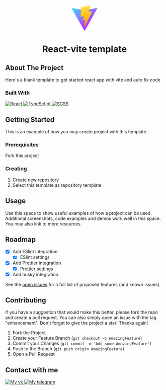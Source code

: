 <!-- Improved compatibility of back to top link: See: https://github.com/othneildrew/Best-README-Template/pull/73 -->
<a name="readme-top"></a>
<!--
*** Thanks for checking out the Best-README-Template. If you have a suggestion
*** that would make this better, please fork the repo and create a pull request
*** or simply open an issue with the tag "enhancement".
*** Don't forget to give the project a star!
*** Thanks again! Now go create something AMAZING! :D
-->



<!-- PROJECT SHIELDS -->
<!--
*** I'm using markdown "reference style" links for readability.
*** Reference links are enclosed in brackets [ ] instead of parentheses ( ).
*** See the bottom of this document for the declaration of the reference variables
*** for contributors-url, forks-url, etc. This is an optional, concise syntax you may use.
*** https://www.markdownguide.org/basic-syntax/#reference-style-links
-->
<!--[![Contributors][contributors-shield]][contributors-url]
[![Forks][forks-shield]][forks-url]
[![Stargazers][stars-shield]][stars-url]
[![Issues][issues-shield]][issues-url]
[![MIT License][license-shield]][license-url]
[![LinkedIn][linkedin-shield]][linkedin-url] -->



<!-- PROJECT LOGO -->
<br />
<div align="center">
  <a href="https://github.com/Gabageba/react-vite-template">
    <img src="public/vite.svg" alt="Logo" width="80" height="80">
  </a>

<h1 align="center">React-vite template</h3>

 <!-- <p align="center">
    project_description
    <br />
    <a href="https://github.com/github_username/repo_name"><strong>Explore the docs »</strong></a>
    <br />
    <br />
    <a href="https://github.com/github_username/repo_name">View Demo</a>
    ·
    <a href="https://github.com/github_username/repo_name/issues">Report Bug</a>
    ·
    <a href="https://github.com/github_username/repo_name/issues">Request Feature</a>
  </p> -->
</div>



<!-- TABLE OF CONTENTS -->
<!-- <details>
  <summary>Table of Contents</summary>
  <ol>
    <li>
      <a href="#about-the-project">About The Project</a>
      <ul>
        <li><a href="#built-with">Built With</a></li>
      </ul>
    </li>
    <li>
      <a href="#getting-started">Getting Started</a>
      <ul>
        <li><a href="#prerequisites">Prerequisites</a></li>
        <li><a href="#installation">Installation</a></li>
      </ul>
    </li>
    <li><a href="#usage">Usage</a></li>
    <li><a href="#roadmap">Roadmap</a></li>
    <li><a href="#contributing">Contributing</a></li>
    <li><a href="#license">License</a></li>
    <li><a href="#contact">Contact</a></li>
    <li><a href="#acknowledgments">Acknowledgments</a></li>
  </ol>
</details> -->



<!-- ABOUT THE PROJECT -->
## About The Project

<!--[![Product Name Screen Shot][product-screenshot]](https://example.com)-->

Here's a blank template to get started react app with vite and auto fix code

<!--<p align="right">(<a href="#readme-top">back to top</a>)</p> -->



### Built With

<div>
   <a href='https://react.dev/'>
      <img src='https://img.shields.io/badge/REACT-%2361DAFB?style=for-the-badge&logo=react&logoColor=black' alt='React'/>
   </a> 
   <a href='[https://developer.mozilla.org/ru/docs/Web/JavaScript](https://www.typescriptlang.org/)'>
      <img src='https://img.shields.io/badge/TYPESCRIPT-%233178C6?style=for-the-badge&logo=typescript&logoColor=white' alt='TypeSctipt'/>
   </a> 
   <a href='https://sass-scss.ru/'>
      <img src='https://img.shields.io/badge/SCSS-%23CC6699?style=for-the-badge&logo=sass&logoColor=white' alt='SCSS'/>
   </a>
</div>


<!-- GETTING STARTED -->
## Getting Started

This is an example of how you may create project with this template.

### Prerequisites

Fork this project

### Creating

1. Create new repository
2. Select this template as repository template

<!--<p align="right">(<a href="#readme-top">back to top</a>)</p> -->



<!-- USAGE EXAMPLES -->
## Usage

Use this space to show useful examples of how a project can be used. Additional screenshots, code examples and demos work well in this space. You may also link to more resources.

<!--_For more examples, please refer to the [Documentation](https://example.com)_-->

<!--<p align="right">(<a href="#readme-top">back to top</a>)</p> -->



<!-- ROADMAP -->
## Roadmap

- [x] Add ESlint integration
    - [x] ESlint settings
- [x] Add Prettier integration
    - [x] Prettier settings
- [x] Add husky integration

See the [open issues](https://github.com/Gabageba/react-vite-template/issues) for a full list of proposed features (and known issues).

<!--<p align="right">(<a href="#readme-top">back to top</a>)</p>-->



<!-- CONTRIBUTING -->
## Contributing

If you have a suggestion that would make this better, please fork the repo and create a pull request. You can also simply open an issue with the tag "enhancement".
Don't forget to give the project a star! Thanks again!

1. Fork the Project
2. Create your Feature Branch (`git checkout -b AmazingFeature`)
3. Commit your Changes (`git commit -m 'Add some AmazingFeature'`)
4. Push to the Branch (`git push origin AmazingFeature`)
5. Open a Pull Request

<!--<p align="right">(<a href="#readme-top">back to top</a>)</p>-->



<!-- LICENSE -->
<!--## License

Distributed under the MIT License. See `LICENSE.txt` for more information.

<p align="right">(<a href="#readme-top">back to top</a>)</p> -->



<!-- CONTACT -->
## Contact with me

<div>
   <a href='https://vk.com/gabageba'>
      <img src='https://img.shields.io/badge/%D0%92%D0%9A%D0%9E%D0%9D%D0%A2%D0%90%D0%9A%D0%A2%D0%95-%2361DAFB?style=for-the-badge&logo=vk&color=%230077FF' alt='My vk'/>
   </a> 
   <a href='https://t.me/gabageba'>
      <img src='https://img.shields.io/badge/TELEGRAM-%23101010?style=for-the-badge&logo=telegram' alt='My telegram'/>
   </a>
</div>

<!-- ACKNOWLEDGMENTS -->
<!--
## Acknowledgments

* []()
* []()
* []()

<p align="right">(<a href="#readme-top">back to top</a>)</p> -->



<!-- MARKDOWN LINKS & IMAGES -->
<!-- https://www.markdownguide.org/basic-syntax/#reference-style-links -->
<!--[My-vk]: https://img.shields.io/badge/%D0%92%D0%9A%D0%9E%D0%9D%D0%A2%D0%90%D0%9A%D0%A2%D0%95-%2361DAFB?style=for-the-badge&logo=vk&color=%230077FF -->
